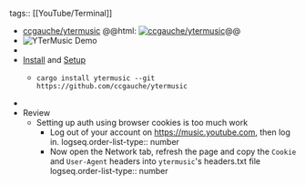 tags:: [[YouTube/Terminal]]

- [ccgauche/ytermusic](https://github.com/ccgauche/ytermusic)
  @@html: <a href="https://github.com/ccgauche/ytermusic/"><img src="https://github-readme-stats-astronomer.vercel.app/api/pin/?username=ccgauche&repo=ytermusic&theme=tokyonight" alt="ccgauche/ytermusic"/></a>@@
- ![YTerMusic Demo](https://github.com/ccgauche/ytermusic/raw/master/assets/screenshots/Playlist-All.gif)
-
- [Install](https://github.com/ccgauche/ytermusic#install) and [Setup](https://github.com/ccgauche/ytermusic#setup)
	- ```shell
	  cargo install ytermusic --git https://github.com/ccgauche/ytermusic
	  ```
-
- Review
	- Setting up auth using browser cookies is too much work
		- Log out of your account on https://music.youtube.com, then log in.
		  logseq.order-list-type:: number
		- Now open the Network tab, refresh the page and copy the `Cookie` and `User-Agent` headers into `ytermusic`'s headers.txt file
		  logseq.order-list-type:: number